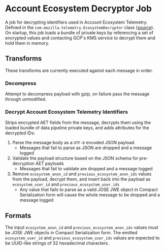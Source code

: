 # Account Ecosystem Decryptor Job

A job for decrypting identifiers used in Account Ecosystem Telemetry.
Defined in the `com.mozilla.telemetry.EcosystemDecryptor` class ([source](https://github.com/mozilla/gcp-ingestion/blob/master/ingestion-beam/src/main/java/com/mozilla/telemetry/EcosystemDecryptor.java)).
On startup, this job loads a bundle of private keys by referencing a set of
encrypted values and contacting GCP's KMS service to decrypt them and hold
them in memory.

## Transforms

These transforms are currently executed against each message in order.

### Decompress

Attempt to decompress payload with gzip, on failure pass the message through
unmodified.

### Decrypt Account Ecosystem Telemetry Identifiers

Strips encrypted AET fields from the message, decrypts them using the
loaded bundle of data pipeline private keys, and adds attributes for the
decrypted IDs:

1. Parse the message body as a `UTF-8` encoded JSON payload
   * Messages that fail to parse as JSON are dropped and a message logged 
1. Validate the payload structure based on the JSON schema for pre-decryption
   AET payloads
   * Messages that fail to validate are dropped and a message logged
1. Remove `ecosystem_anon_id` and `previous_ecosystem_anon_ids` values from
   the payload, decrypt them, and insert back into the payload as
   `ecosystem_user_id` and `previous_ecosystem_user_ids`
   * Any value that fails to parse as a valid JOSE JWE object in
     Compact Serialization form will cause the whole message to be dropped and
     a message logged

## Formats

The input `ecosystem_anon_id` and `previous_ecosystem_anon_ids` values must
be JOSE JWE objects in Compact Serialization form. The emitted `ecosystem_user_id`
and `previous_ecosystem_user_ids` values are expected to be UUID-like strings
of 32 hexadecimal characters.
